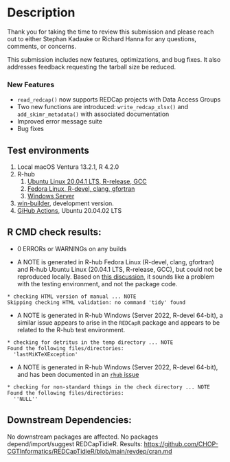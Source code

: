 # Description

Thank you for taking the time to review this submission and please reach out to either Stephan Kadauke or Richard Hanna for any questions, comments, or concerns.

This submission includes new features, optimizations, and bug fixes. It also addresses feedback requesting the tarball size be reduced.

### New Features

* `read_redcap()` now supports REDCap projects with Data Access Groups
* Two new functions are introduced: `write_redcap_xlsx()` and `add_skimr_metadata()` with associated documentation
* Improved error message suite
* Bug fixes

## Test environments

1. Local macOS Ventura 13.2.1, R 4.2.0
2. R-hub
    1. [Ubuntu Linux 20.04.1 LTS, R-release, GCC](https://builder.r-hub.io/status/REDCapTidieR_0.4.0.tar.gz-1567c0031be04352b70fb485f44e2b93)
    2. [Fedora Linux, R-devel, clang, gfortran](https://builder.r-hub.io/status/REDCapTidieR_0.4.0.tar.gz-7e580ca7c42f47d79fc6b02b7777fbf6)
    3. [Windows Server](https://builder.r-hub.io/status/REDCapTidieR_0.4.0.tar.gz-6a7b69a606ac45da97d9f5d5f6d6c1ff)
3.  [win-builder](https://win-builder.r-project.org/d8dmbgX197E5/), development version.
4.  [GiHub Actions](https://github.com/CHOP-CGTInformatics/REDCapTidieR/actions), Ubuntu 20.04.02 LTS

## R CMD check results:

- 0 ERRORs or WARNINGs on any builds

- A NOTE is generated in R-hub Fedora Linux (R-devel, clang, gfortran) and R-hub Ubuntu Linux (20.04.1 LTS, R-release, GCC), but could not be reproduced locally. Based on [this discussion](https://groups.google.com/g/r-sig-mac/c/7u_ivEj4zhM?pli=1), it sounds like a problem with the testing environment, and not the package code.

```
* checking HTML version of manual ... NOTE
Skipping checking HTML validation: no command 'tidy' found
```

- A NOTE is generated in R-hub Windows (Server 2022, R-devel 64-bit), a similar issue appears to arise in the `REDCapR` package and appears to be related to the R-hub test environment.

```
* checking for detritus in the temp directory ... NOTE
Found the following files/directories:
  'lastMiKTeXException'
```

- A NOTE is generated in R-hub Windows (Server 2022, R-devel 64-bit), and has been documented in an [`rhub` issue](https://github.com/r-hub/rhub/issues/560)

```
* checking for non-standard things in the check directory ... NOTE
Found the following files/directories:
  ''NULL''
```

## Downstream Dependencies:

No downstream packages are affected. No packages depend/import/suggest REDCapTidieR. Results: <https://github.com/CHOP-CGTInformatics/REDCapTidieR/blob/main/revdep/cran.md>
